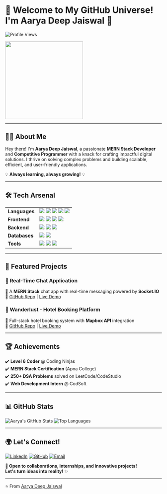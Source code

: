 # 🌟 Welcome to My GitHub Universe! I'm Aarya Deep Jaiswal 🚀

![Profile Views](https://komarev.com/ghpvc/?username=AaryaDeepJaiswal&color=ff69b4&label=PROFILE+VIEWS)

<img src="https://user-images.githubusercontent.com/74038190/212772329-6d3f38d3-4fcb-414e-93b3-1dc9cda04cd9.gif" width="250px">

---

## 👨‍💻 About Me
Hey there! I'm **Aarya Deep Jaiswal**, a passionate **MERN Stack Developer** and **Competitive Programmer** with a knack for crafting impactful digital solutions. I thrive on solving complex problems and building scalable, efficient, and user-friendly applications.  

💡 **Always learning, always growing!** 💡

---

## 🛠️ Tech Arsenal
<table>
  <tr>
    <td><b>Languages</b></td>
    <td>
      <img src="https://img.shields.io/badge/C++-00599C?style=flat&logo=c%2B%2B&logoColor=white" />
      <img src="https://img.shields.io/badge/JavaScript-F7DF1E?style=flat&logo=javascript&logoColor=black" />
      <img src="https://img.shields.io/badge/TypeScript-3178C6?style=flat&logo=typescript&logoColor=white" />
      <img src="https://img.shields.io/badge/Python-3776AB?style=flat&logo=python&logoColor=white" />
      <img src="https://img.shields.io/badge/C-A8B9CC?style=flat&logo=c&logoColor=black" />
    </td>
  </tr>
  <tr>
    <td><b>Frontend</b></td>
    <td>
      <img src="https://img.shields.io/badge/React-61DAFB?style=flat&logo=react&logoColor=black" />
      <img src="https://img.shields.io/badge/Next.js-000000?style=flat&logo=next.js&logoColor=white" />
      <img src="https://img.shields.io/badge/Tailwind_CSS-06B6D4?style=flat&logo=tailwind-css&logoColor=white" />
      <img src="https://img.shields.io/badge/Redux-764ABC?style=flat&logo=redux&logoColor=white" />
    </td>
  </tr>
  <tr>
    <td><b>Backend</b></td>
    <td>
      <img src="https://img.shields.io/badge/Node.js-339933?style=flat&logo=node.js&logoColor=white" />
      <img src="https://img.shields.io/badge/Express.js-000000?style=flat&logo=express&logoColor=white" />
      <img src="https://img.shields.io/badge/Socket.IO-010101?style=flat&logo=socket.io&logoColor=white" />
    </td>
  </tr>
  <tr>
    <td><b>Databases</b></td>
    <td>
      <img src="https://img.shields.io/badge/MongoDB-47A248?style=flat&logo=mongodb&logoColor=white" />
      <img src="https://img.shields.io/badge/MySQL-4479A1?style=flat&logo=mysql&logoColor=white" />
    </td>
  </tr>
  <tr>
    <td><b>Tools</b></td>
    <td>
      <img src="https://img.shields.io/badge/Git-F05032?style=flat&logo=git&logoColor=white" />
      <img src="https://img.shields.io/badge/Postman-FF6C37?style=flat&logo=postman&logoColor=white" />
      <img src="https://img.shields.io/badge/Vercel-000000?style=flat&logo=vercel&logoColor=white" />
    </td>
  </tr>
</table>

---

## 🚀 Featured Projects
### 💬 **Real-Time Chat Application**  
📌 A **MERN Stack** chat app with real-time messaging powered by **Socket.IO**  
🔗 [GitHub Repo](https://github.com/Aarya-Deep-Jaiswal/Chat-App) | [Live Demo](https://chat-app-lkot.onrender.com/)

### 🏨 **Wanderlust - Hotel Booking Platform**  
📌 Full-stack hotel booking system with **Mapbox API** integration  
🔗 [GitHub Repo](https://github.com/Aarya-Deep-Jaiswal/Wanderlust) | [Live Demo](https://wanderlust-qy1e.onrender.com/)

---

## 🏆 Achievements
✔️ **Level 6 Coder** @ Coding Ninjas  
✔️ **MERN Stack Certification** (Apna College)  
✔️ **250+ DSA Problems** solved on LeetCode/CodeStudio  
✔️ **Web Development Intern** @ CodSoft  

---

## 📊 GitHub Stats

![Aarya's GitHub Stats](https://github-readme-stats.vercel.app/api?username=Aarya-Deep-Jaiswal&show_icons=true&theme=tokyonight)
![Top Languages](https://github-readme-stats.vercel.app/api/top-langs/?username=Aarya-Deep-Jaiswal&layout=compact&theme=tokyonight)

---

## 🌍 Let's Connect!
[![LinkedIn](https://img.shields.io/badge/LinkedIn-0077B5?style=for-the-badge&logo=linkedin&logoColor=white)](https://www.linkedin.com/in/aarya-deep-jaiswal/)
[![GitHub](https://img.shields.io/badge/GitHub-181717?style=for-the-badge&logo=github&logoColor=white)](https://github.com/Aarya-Deep-Jaiswal)
[![Email](https://img.shields.io/badge/Email-D14836?style=for-the-badge&logo=gmail&logoColor=white)](mailto:aaryadeep.official@gmail.com)

**🚀 Open to collaborations, internships, and innovative projects!**  
**Let's turn ideas into reality!** ✨

---

⭐️ From [Aarya Deep Jaiswal](https://github.com/Aarya-Deep-Jaiswal)
